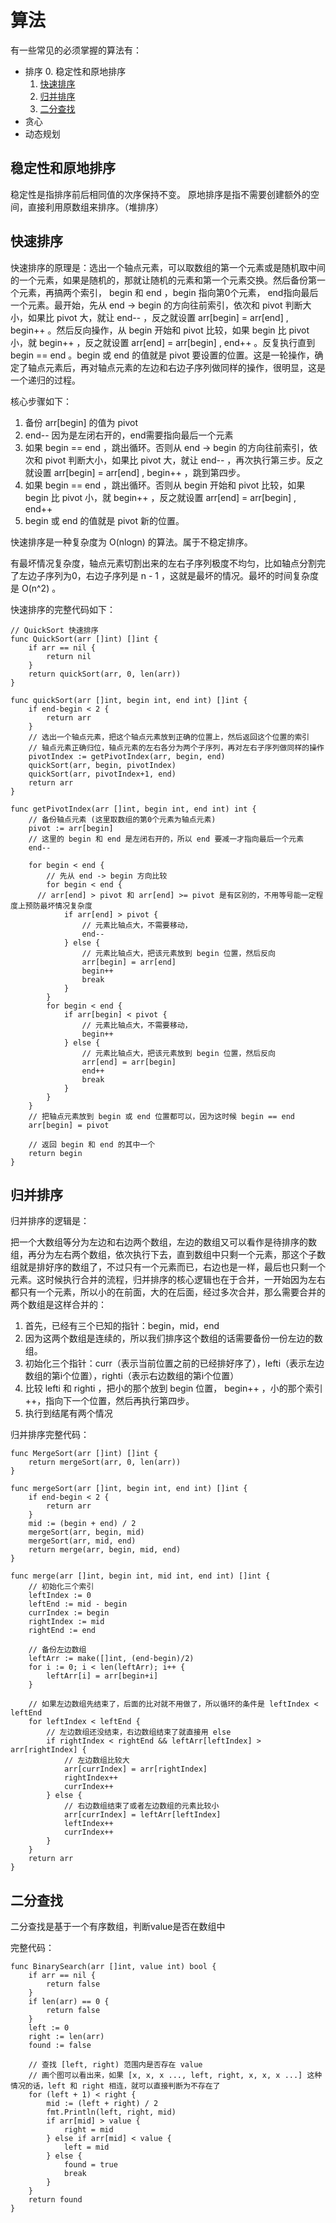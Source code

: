 # 算法

有一些常见的必须掌握的算法有：

- 排序
  0. 稳定性和原地排序
  1. [快速排序](#快速排序)
  2. [归并排序](#归并排序)
  3. [二分查找](#二分查找)
- 贪心
- 动态规划

## 稳定性和原地排序

稳定性是指排序前后相同值的次序保持不变。
原地排序是指不需要创建额外的空间，直接利用原数组来排序。（堆排序）

## 快速排序

快速排序的原理是：选出一个轴点元素，可以取数组的第一个元素或是随机取中间的一个元素，如果是随机的，那就让随机的元素和第一个元素交换。然后备份第一个元素，再搞两个索引， begin 和 end ，begin 指向第0个元素， end指向最后一个元素。最开始，先从 end -> begin 的方向往前索引，依次和 pivot 判断大小，如果比 pivot 大，就让 end-- ，反之就设置 arr[begin] = arr[end] , begin++ 。然后反向操作，从 begin 开始和 pivot 比较，如果 begin 比 pivot 小，就 begin++ ，反之就设置 arr[end] = arr[begin] , end++ 。反复执行直到 begin == end 。begin 或 end 的值就是 pivot 要设置的位置。这是一轮操作，确定了轴点元素后，再对轴点元素的左边和右边子序列做同样的操作，很明显，这是一个递归的过程。

核心步骤如下：

1. 备份 arr[begin] 的值为 pivot
2. end-- 因为是左闭右开的，end需要指向最后一个元素
3. 如果 begin == end ，跳出循环。否则从 end -> begin 的方向往前索引，依次和 pivot 判断大小，如果比 pivot 大，就让 end-- ，再次执行第三步。反之就设置 arr[begin] = arr[end] , begin++ ，跳到第四步。
4. 如果 begin == end ，跳出循环。否则从 begin 开始和 pivot 比较，如果 begin 比 pivot 小，就 begin++ ，反之就设置 arr[end] = arr[begin] , end++ 
5. begin 或 end 的值就是 pivot 新的位置。

快速排序是一种复杂度为 O(nlogn) 的算法。属于不稳定排序。

有最坏情况复杂度，轴点元素切割出来的左右子序列极度不均匀，比如轴点分割完了左边子序列为0，右边子序列是 n - 1 ，这就是最坏的情况。最坏的时间复杂度是 O(n^2) 。

快速排序的完整代码如下：

```
// QuickSort 快速排序
func QuickSort(arr []int) []int {
	if arr == nil {
		return nil
	}
	return quickSort(arr, 0, len(arr))
}

func quickSort(arr []int, begin int, end int) []int {
	if end-begin < 2 {
		return arr
	}
	// 选出一个轴点元素，把这个轴点元素放到正确的位置上，然后返回这个位置的索引
	// 轴点元素正确归位，轴点元素的左右各分为两个子序列，再对左右子序列做同样的操作
	pivotIndex := getPivotIndex(arr, begin, end)
	quickSort(arr, begin, pivotIndex)
	quickSort(arr, pivotIndex+1, end)
	return arr
}

func getPivotIndex(arr []int, begin int, end int) int {
	// 备份轴点元素 (这里取数组的第0个元素为轴点元素)
	pivot := arr[begin]
	// 这里的 begin 和 end 是左闭右开的，所以 end 要减一才指向最后一个元素
	end--

	for begin < end {
		// 先从 end -> begin 方向比较
		for begin < end {
      // arr[end] > pivot 和 arr[end] >= pivot 是有区别的，不用等号能一定程度上预防最坏情况复杂度
			if arr[end] > pivot {
				// 元素比轴点大，不需要移动，
				end--
			} else {
				// 元素比轴点大，把该元素放到 begin 位置，然后反向
				arr[begin] = arr[end]
				begin++
				break
			}
		}
		for begin < end {
			if arr[begin] < pivot {
				// 元素比轴点大，不需要移动，
				begin++
			} else {
				// 元素比轴点大，把该元素放到 begin 位置，然后反向
				arr[end] = arr[begin]
				end++
				break
			}
		}
	}
	// 把轴点元素放到 begin 或 end 位置都可以，因为这时候 begin == end
	arr[begin] = pivot

	// 返回 begin 和 end 的其中一个
	return begin
}
```

## 归并排序

归并排序的逻辑是：

把一个大数组等分为左边和右边两个数组，左边的数组又可以看作是待排序的数组，再分为左右两个数组，依次执行下去，直到数组中只剩一个元素，那这个子数组就是排好序的数组了，不过只有一个元素而已，右边也是一样，最后也只剩一个元素。这时候执行合并的流程，归并排序的核心逻辑也在于合并，一开始因为左右都只有一个元素，所以小的在前面，大的在后面，经过多次合并，那么需要合并的两个数组是这样合并的：

1. 首先，已经有三个已知的指针：begin，mid，end
2. 因为这两个数组是连续的，所以我们排序这个数组的话需要备份一份左边的数组。
3. 初始化三个指针：curr（表示当前位置之前的已经排好序了），lefti（表示左边数组的第i个位置），righti（表示右边数组的第i个位置）
4. 比较 lefti 和 righti ，把小的那个放到 begin 位置， begin++ ，小的那个索引++，指向下一个位置，然后再执行第四步。
5. 执行到结尾有两个情况

归并排序完整代码：

```
func MergeSort(arr []int) []int {
	return mergeSort(arr, 0, len(arr))
}

func mergeSort(arr []int, begin int, end int) []int {
	if end-begin < 2 {
		return arr
	}
	mid := (begin + end) / 2
	mergeSort(arr, begin, mid)
	mergeSort(arr, mid, end)
	return merge(arr, begin, mid, end)
}

func merge(arr []int, begin int, mid int, end int) []int {
	// 初始化三个索引
	leftIndex := 0
	leftEnd := mid - begin
	currIndex := begin
	rightIndex := mid
	rightEnd := end

	// 备份左边数组
	leftArr := make([]int, (end-begin)/2)
	for i := 0; i < len(leftArr); i++ {
		leftArr[i] = arr[begin+i]
	}

	// 如果左边数组先结束了，后面的比对就不用做了，所以循环的条件是 leftIndex < leftEnd
	for leftIndex < leftEnd {
		// 左边数组还没结束，右边数组结束了就直接用 else
		if rightIndex < rightEnd && leftArr[leftIndex] > arr[rightIndex] {
			// 左边数组比较大
			arr[currIndex] = arr[rightIndex]
			rightIndex++
			currIndex++
		} else {
			// 右边数组结束了或者左边数组的元素比较小
			arr[currIndex] = leftArr[leftIndex]
			leftIndex++
			currIndex++
		}
	}
	return arr
}
```

## 二分查找

二分查找是基于一个有序数组，判断value是否在数组中

完整代码：

```
func BinarySearch(arr []int, value int) bool {
	if arr == nil {
		return false
	}
	if len(arr) == 0 {
		return false
	}
	left := 0
	right := len(arr)
	found := false

	// 查找 [left, right) 范围内是否存在 value
	// 画个图可以看出来，如果 [x, x, x ..., left, right, x, x, x ...] 这种情况的话，left 和 right 相连，就可以直接判断为不存在了
	for (left + 1) < right {
		mid := (left + right) / 2
		fmt.Println(left, right, mid)
		if arr[mid] > value {
			right = mid
		} else if arr[mid] < value {
			left = mid
		} else {
			found = true
			break
		}
	}
	return found
}
```